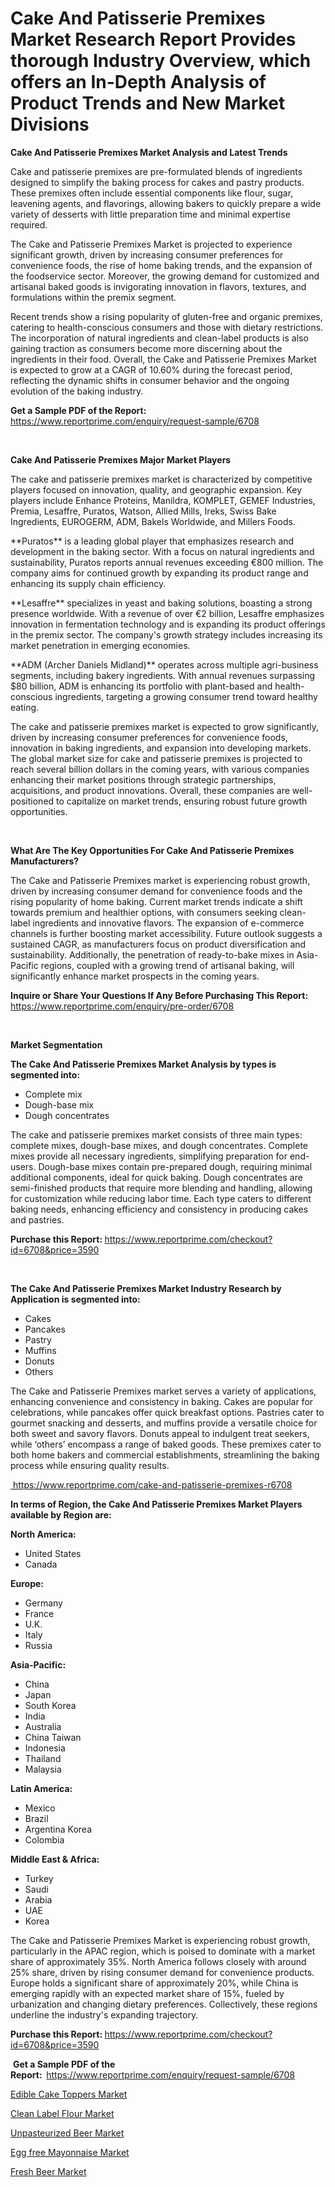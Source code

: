 <p><h1>Cake And Patisserie Premixes Market Research Report Provides thorough Industry Overview, which offers an In-Depth Analysis of Product Trends and New Market Divisions</h1></p><p><strong>Cake And Patisserie Premixes Market Analysis and Latest Trends</strong></p>
<p><p>Cake and patisserie premixes are pre-formulated blends of ingredients designed to simplify the baking process for cakes and pastry products. These premixes often include essential components like flour, sugar, leavening agents, and flavorings, allowing bakers to quickly prepare a wide variety of desserts with little preparation time and minimal expertise required. </p><p>The Cake and Patisserie Premixes Market is projected to experience significant growth, driven by increasing consumer preferences for convenience foods, the rise of home baking trends, and the expansion of the foodservice sector. Moreover, the growing demand for customized and artisanal baked goods is invigorating innovation in flavors, textures, and formulations within the premix segment. </p><p>Recent trends show a rising popularity of gluten-free and organic premixes, catering to health-conscious consumers and those with dietary restrictions. The incorporation of natural ingredients and clean-label products is also gaining traction as consumers become more discerning about the ingredients in their food. Overall, the Cake and Patisserie Premixes Market is expected to grow at a CAGR of 10.60% during the forecast period, reflecting the dynamic shifts in consumer behavior and the ongoing evolution of the baking industry.</p></p>
<p><strong>Get a Sample PDF of the Report:&nbsp;</strong> <a href="https://www.reportprime.com/enquiry/request-sample/6708?utm_campaign=1134&utm_medium=2&utm_source=Github&utm_content=ia&utm_term=19032025&utm_id=cake-and-patisserie-premixes">https://www.reportprime.com/enquiry/request-sample/6708</a></p>
<p>&nbsp;</p>
<p><strong>Cake And Patisserie Premixes Major Market Players</strong></p>
<p><p>The cake and patisserie premixes market is characterized by competitive players focused on innovation, quality, and geographic expansion. Key players include Enhance Proteins, Manildra, KOMPLET, GEMEF Industries, Premia, Lesaffre, Puratos, Watson, Allied Mills, Ireks, Swiss Bake Ingredients, EUROGERM, ADM, Bakels Worldwide, and Millers Foods.</p><p>**Puratos** is a leading global player that emphasizes research and development in the baking sector. With a focus on natural ingredients and sustainability, Puratos reports annual revenues exceeding €800 million. The company aims for continued growth by expanding its product range and enhancing its supply chain efficiency.</p><p>**Lesaffre** specializes in yeast and baking solutions, boasting a strong presence worldwide. With a revenue of over €2 billion, Lesaffre emphasizes innovation in fermentation technology and is expanding its product offerings in the premix sector. The company's growth strategy includes increasing its market penetration in emerging economies.</p><p>**ADM (Archer Daniels Midland)** operates across multiple agri-business segments, including bakery ingredients. With annual revenues surpassing $80 billion, ADM is enhancing its portfolio with plant-based and health-conscious ingredients, targeting a growing consumer trend toward healthy eating.</p><p>The cake and patisserie premixes market is expected to grow significantly, driven by increasing consumer preferences for convenience foods, innovation in baking ingredients, and expansion into developing markets. The global market size for cake and patisserie premixes is projected to reach several billion dollars in the coming years, with various companies enhancing their market positions through strategic partnerships, acquisitions, and product innovations. Overall, these companies are well-positioned to capitalize on market trends, ensuring robust future growth opportunities.</p></p>
<p>&nbsp;</p>
<p><strong>What Are The Key Opportunities For Cake And Patisserie Premixes Manufacturers?</strong></p>
<p><p>The Cake and Patisserie Premixes market is experiencing robust growth, driven by increasing consumer demand for convenience foods and the rising popularity of home baking. Current market trends indicate a shift towards premium and healthier options, with consumers seeking clean-label ingredients and innovative flavors. The expansion of e-commerce channels is further boosting market accessibility. Future outlook suggests a sustained CAGR, as manufacturers focus on product diversification and sustainability. Additionally, the penetration of ready-to-bake mixes in Asia-Pacific regions, coupled with a growing trend of artisanal baking, will significantly enhance market prospects in the coming years.</p></p>
<p><strong>Inquire or Share Your Questions If Any Before Purchasing This Report:</strong> <a href="https://www.reportprime.com/enquiry/pre-order/6708?utm_campaign=1134&utm_medium=2&utm_source=Github&utm_content=ia&utm_term=19032025&utm_id=cake-and-patisserie-premixes">https://www.reportprime.com/enquiry/pre-order/6708</a></p>
<p>&nbsp;</p>
<p><strong>Market Segmentation</strong></p>
<p><strong>The Cake And Patisserie Premixes Market Analysis by types is segmented into:</strong></p>
<p><ul><li>Complete mix</li><li>Dough-base mix</li><li>Dough concentrates</li></ul></p>
<p><p>The cake and patisserie premixes market consists of three main types: complete mixes, dough-base mixes, and dough concentrates. Complete mixes provide all necessary ingredients, simplifying preparation for end-users. Dough-base mixes contain pre-prepared dough, requiring minimal additional components, ideal for quick baking. Dough concentrates are semi-finished products that require more blending and handling, allowing for customization while reducing labor time. Each type caters to different baking needs, enhancing efficiency and consistency in producing cakes and pastries.</p></p>
<p><strong>Purchase this Report:&nbsp;</strong><a href="https://www.reportprime.com/checkout?id=6708&price=3590&utm_campaign=1134&utm_medium=2&utm_source=Github&utm_content=ia&utm_term=19032025&utm_id=cake-and-patisserie-premixes">https://www.reportprime.com/checkout?id=6708&price=3590</a></p>
<p>&nbsp;</p>
<p><strong>The Cake And Patisserie Premixes Market Industry Research by Application is segmented into:</strong></p>
<p><ul><li>Cakes</li><li>Pancakes</li><li>Pastry</li><li>Muffins</li><li>Donuts</li><li>Others</li></ul></p>
<p><p>The Cake and Patisserie Premixes market serves a variety of applications, enhancing convenience and consistency in baking. Cakes are popular for celebrations, while pancakes offer quick breakfast options. Pastries cater to gourmet snacking and desserts, and muffins provide a versatile choice for both sweet and savory flavors. Donuts appeal to indulgent treat seekers, while ‘others’ encompass a range of baked goods. These premixes cater to both home bakers and commercial establishments, streamlining the baking process while ensuring quality results.</p></p>
<p><a href="https://www.reportprime.com/cake-and-patisserie-premixes-r6708?utm_campaign=1134&utm_medium=2&utm_source=Github&utm_content=ia&utm_term=19032025&utm_id=cake-and-patisserie-premixes">&nbsp;https://www.reportprime.com/cake-and-patisserie-premixes-r6708</a></p>
<p><strong>In terms of Region, the Cake And Patisserie Premixes Market Players available by Region are:</strong></p>
<p>
    <p> <strong> North America: </strong>
        <ul>
            <li>United States</li>
            <li>Canada</li>
        </ul>
        </p> 
    <p> <strong> Europe: </strong>
        <ul>
            <li>Germany</li>
            <li>France</li>
            <li>U.K.</li>
            <li>Italy</li>
            <li>Russia</li>
        </ul>
        </p> 
    <p> <strong> Asia-Pacific: </strong>
        <ul>
            <li>China</li>
            <li>Japan</li>
            <li>South Korea</li>
            <li>India</li>
            <li>Australia</li>
            <li>China Taiwan</li>
            <li>Indonesia</li>
            <li>Thailand</li>
            <li>Malaysia</li>
        </ul>
        </p> 
    <p> <strong> Latin America: </strong>
        <ul>
            <li>Mexico</li>
            <li>Brazil</li>
            <li>Argentina Korea</li>
            <li>Colombia</li>
        </ul>
        </p> 
    <p> <strong> Middle East & Africa: </strong>
        <ul>
            <li>Turkey</li>
            <li>Saudi</li>
            <li>Arabia</li>
            <li>UAE</li>
            <li>Korea</li>
        </ul>
    </p>
    </p>
<p><p>The Cake and Patisserie Premixes Market is experiencing robust growth, particularly in the APAC region, which is poised to dominate with a market share of approximately 35%. North America follows closely with around 25% share, driven by rising consumer demand for convenience products. Europe holds a significant share of approximately 20%, while China is emerging rapidly with an expected market share of 15%, fueled by urbanization and changing dietary preferences. Collectively, these regions underline the industry's expanding trajectory.</p></p>
<p><strong>Purchase this Report: </strong><a href="https://www.reportprime.com/checkout?id=6708&price=3590&utm_campaign=1134&utm_medium=2&utm_source=Github&utm_content=ia&utm_term=19032025&utm_id=cake-and-patisserie-premixes">https://www.reportprime.com/checkout?id=6708&price=3590</a></p>
<p>&nbsp;<strong>Get a Sample PDF of the Report:&nbsp;&nbsp;</strong><a href="https://www.reportprime.com/enquiry/request-sample/6708?utm_campaign=1134&utm_medium=2&utm_source=Github&utm_content=ia&utm_term=19032025&utm_id=cake-and-patisserie-premixes">https://www.reportprime.com/enquiry/request-sample/6708</a></p>
<p><strong></strong></p>
<p><p><a href="https://github.com/diosohusch6x/Market-Research-Report-List-1/blob/main/edible-cake-toppers-market.md?utm_campaign=1134&utm_medium=2&utm_source=Github&utm_content=ia&utm_term=19032025&utm_id=cake-and-patisserie-premixes">Edible Cake Toppers Market</a></p><p><a href="https://github.com/eleussabra/Market-Research-Report-List-1/blob/main/clean-label-flour-market.md?utm_campaign=1134&utm_medium=2&utm_source=Github&utm_content=ia&utm_term=19032025&utm_id=cake-and-patisserie-premixes">Clean Label Flour Market</a></p><p><a href="https://github.com/ildyduedu/Market-Research-Report-List-1/blob/main/unpasteurized-beer-market.md?utm_campaign=1134&utm_medium=2&utm_source=Github&utm_content=ia&utm_term=19032025&utm_id=cake-and-patisserie-premixes">Unpasteurized Beer Market</a></p><p><a href="https://github.com/salkidtodo/Market-Research-Report-List-1/blob/main/egg-free-mayonnaise-market.md?utm_campaign=1134&utm_medium=2&utm_source=Github&utm_content=ia&utm_term=19032025&utm_id=cake-and-patisserie-premixes">Egg free Mayonnaise Market</a></p><p><a href="https://github.com/oduorsarath9/Market-Research-Report-List-1/blob/main/fresh-beer-market.md?utm_campaign=1134&utm_medium=2&utm_source=Github&utm_content=ia&utm_term=19032025&utm_id=cake-and-patisserie-premixes">Fresh Beer Market</a></p></p>